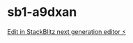 # sb1-a9dxan

[Edit in StackBlitz next generation editor ⚡️](https://stackblitz.com/~/github.com/SebastianWiz/sb1-a9dxan)